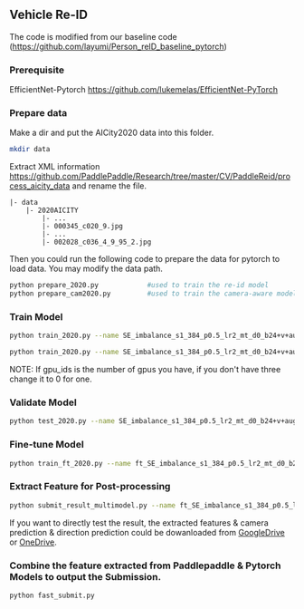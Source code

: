 ## Vehicle Re-ID
The code is modified from our baseline code (https://github.com/layumi/Person_reID_baseline_pytorch)

### Prerequisite
EfficientNet-Pytorch https://github.com/lukemelas/EfficientNet-PyTorch

### Prepare data
Make a dir and put the AICity2020 data into this folder.
```bash
mkdir data
```
Extract XML information https://github.com/PaddlePaddle/Research/tree/master/CV/PaddleReid/process_aicity_data 
and rename the file. 
```
|- data
    |- 2020AICITY
        |- ...
        |- 000345_c020_9.jpg
        |- ...
        |- 002028_c036_4_9_95_2.jpg
```

Then you could run the following code to prepare the data for pytorch to load data. You may modify the data path.
```bash
python prepare_2020.py            #used to train the re-id model
python prepare_cam2020.py         #used to train the camera-aware model
```

### Train Model
```bash
python train_2020.py --name SE_imbalance_s1_384_p0.5_lr2_mt_d0_b24+v+aug   --warm_epoch 5 --droprate 0 --stride 1 --erasing_p 0.5 --autoaug --inputsize 384 --lr 0.02 --use_SE  --gpu_ids 0,1,2  --train_virtual --batchsize 24
```
```bash
python train_2020.py --name SE_imbalance_s1_384_p0.5_lr2_mt_d0_b24+v+aug   --warm_epoch 5 --droprate 0 --stride 1 --erasing_p 0.5 --autoaug --inputsize 384 --lr 0.02 --use_SE  --gpu_ids 0  --train_virtual --batchsize 24
```
NOTE: If gpu_ids is the number of gpus you have, if you don't have three change it to 0 for one.
### Validate Model
```bash
python test_2020.py --name SE_imbalance_s1_384_p0.5_lr2_mt_d0_b24+v+aug
```

### Fine-tune Model
```bash
python train_ft_2020.py --name ft_SE_imbalance_s1_384_p0.5_lr2_mt_d0_b24+v+aug  --init_name SE_imbalance_s1_384_p0.5_lr2_mt_d0_b24+v+aug  --droprate 0 --stride 1 --erasing_p 0.5 --inputsize 384 --lr 0.02 --use_SE  --gpu_ids 0  --train_all --batchsize 24
```

### Extract Feature for Post-processing
```bash
python submit_result_multimodel.py --name ft_SE_imbalance_s1_384_p0.5_lr2_mt_d0_b24+v+aug
```

If you want to directly test the result, the extracted features & camera prediction & direction prediction could be dowanloaded from [GoogleDrive](https://drive.google.com/file/d/1RAQFT9umi6kTehFRiISu0g9xKI3PScbc/view?usp=sharing) or [OneDrive](https://studentutsedu-my.sharepoint.com/:u:/g/personal/12639605_student_uts_edu_au/ES6hLEPxZpBNhniTczS6R9sBURNdPqG-l2krgO4joUH4UA?e=lJEhTr).

### Combine the feature extracted from Paddlepaddle & Pytorch Models to output the Submission.
```bash
python fast_submit.py
```
